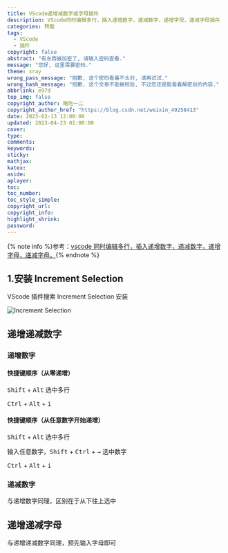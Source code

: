 ```yaml
---
title: VScode递增减数字或字母插件
description: VScode同时编辑多行，插入递增数字，递减数字，递增字母，递减字母插件
categories: 转载
tags:
  - VScode
  - 插件
copyright: false
abstract: "有东西被加密了, 请输入密码查看."
message: "您好, 这里需要密码."
theme: xray
wrong_pass_message: "抱歉, 这个密码看着不太对, 请再试试."
wrong_hash_message: "抱歉, 这个文章不能被校验, 不过您还是能看看解密后的内容."
abbrlink: e97d
top_img: false
copyright_author: 略吃一二
copyright_author_href: "https://blog.csdn.net/weixin_49258413"
date: 2023-02-13 12:00:00
updated: 2023-04-23 01:00:00
cover:
type:
comments:
keywords:
sticky:
mathjax:
katex:
aside:
aplayer:
toc:
toc_number:
toc_style_simple:
copyright_url:
copyright_info:
highlight_shrink:
password:
---
```


{% note info %}参考：[vscode 同时编辑多行，插入递增数字，递减数字，递增字母，递减字母。](https://blog.csdn.net/weixin_49258413/article/details/122470600){% endnote %}

## 1.安装 Increment Selection

VScode 插件搜索 Increment Selection 安装

![Increment Selection](/img/202304082310419.webp)

## 递增递减数字

### 递增数字

#### 快捷键顺序（从零递增）

<kbd>Shift</kbd> + <kbd>Alt</kbd> 选中多行

<kbd>Ctrl</kbd> + <kbd>Alt</kbd> + <kbd>i</kbd>

#### 快捷键顺序（从任意数字开始递增）

<kbd>Shift</kbd> + <kbd>Alt</kbd> 选中多行

输入任意数字，<kbd>Shift</kbd> + <kbd>Ctrl</kbd> + <kbd>→</kbd> 选中数字

<kbd>Ctrl</kbd> + <kbd>Alt</kbd> + <kbd>i</kbd>

### 递减数字

与递增数字同理，区别在于从下往上选中

## 递增递减字母

与递增递减数字同理，预先输入字母即可
